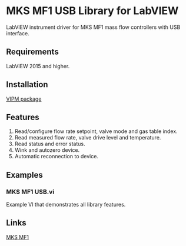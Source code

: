 # MKS MF1 USB Library for LabVIEW
LabVIEW instrument driver for MKS MF1 mass flow controllers with USB interface.

## Requirements
LabVIEW 2015 and higher.

## Installation
[VIPM package](https://www.vipm.io/package/plasmapper_lib_pl_mks_mf1_usb/)

## Features
1. Read/configure flow rate setpoint, valve mode and gas table index.
2. Read measured flow rate, valve drive level and temperature.
3. Read status and error status.
4. Wink and autozero device.
5. Automatic reconnection to device.

## Examples
### MKS MF1 USB.vi
Example VI that demonstrates all library features.

## Links
[MKS MF1](https://www.mksinst.com/p/MF1)
